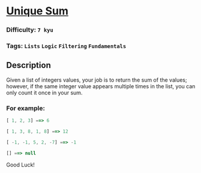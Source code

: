 # [Unique Sum](https://www.codewars.com/kata/56b1eb19247c01493a000065)

### Difficulty: `7 kyu`

### Tags: `Lists` `Logic` `Filtering` `Fundamentals`

## Description

Given a list of integers values, your job is to return the sum of the values; however, if the same integer value appears multiple times in the list, you can only count it once in your sum.

### For example:

```js
[ 1, 2, 3] ==> 6

[ 1, 3, 8, 1, 8] ==> 12

[ -1, -1, 5, 2, -7] ==> -1

[] ==> null
```

Good Luck!
